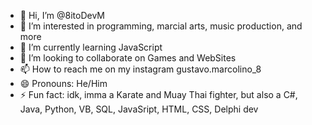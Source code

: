 - 👋 Hi, I’m @8itoDevM
- 👀 I’m interested in programming, marcial arts, music production, and more
- 🌱 I’m currently learning JavaScript
- 💞️ I’m looking to collaborate on Games and WebSites
- 📫 How to reach me on my instagram gustavo.marcolino_8
- 😄 Pronouns: He/Him
- ⚡ Fun fact: idk, imma a Karate and Muay Thai fighter, but also a C#, Java, Python, VB, SQL, JavaSript, HTML, CSS, Delphi dev

<!---
8itoDevM/8itoDevM is a ✨ special ✨ repository because its `README.md` (this file) appears on your GitHub profile.
You can click the Preview link to take a look at your changes.
--->
